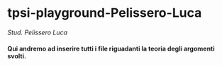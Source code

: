 # tpsi-playground-Pelissero-Luca

_Stud. Pelissero Luca_

#### Qui andremo ad inserire tutti i file riguadanti la teoria degli argomenti svolti.
